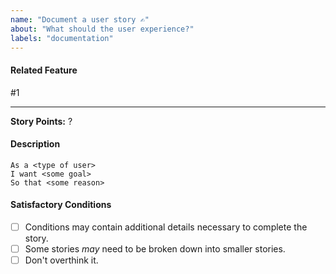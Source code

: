 ```yaml
---
name: "Document a user story ✍️"
about: "What should the user experience?"
labels: "documentation"
---
```


<!--
User stories describe the actions the user should be able to carry out by interacting with the product.
-->

#### Related Feature

<!-- Reference features that this story is related to -->

#1

---

**Story Points:** ?

#### Description

```gherkin
As a <type of user>
I want <some goal>
So that <some reason>
```

#### Satisfactory Conditions

- [ ] Conditions may contain additional details necessary to complete the story.
- [ ] Some stories _may_ need to be broken down into smaller stories.
- [ ] Don't overthink it.
